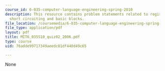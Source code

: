 ```yaml
---
course_id: 6-035-computer-language-engineering-spring-2010
description: This resource contains problem statements related to register saving,
  short circuiting and basic blocks.
file_location: /coursemedia/6-035-computer-language-engineering-spring-2010/76adde99717349aeedc81df448d49c65_MIT6_035S10_quiz02_2006.pdf
file_type: application/pdf
layout: pdf
title: MIT6_035S10_quiz02_2006.pdf
type: course
uid: 76adde99717349aeedc81df448d49c65

---
```

None